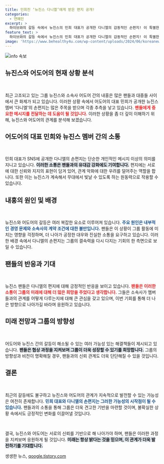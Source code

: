 ```yaml
---
title: 민희진 ‘뉴진스 다니엘’에게 받은 편지 공개!
categories:
  - 연예인
excerpt: >
  하이브와의 갈등 속에서 뉴진스의 민희 대표가 공개한 다니엘의 감동적인 손편지! 이 특별한 사연의 진짜 의미는 무엇일까요? 클릭해서 확인해보세요!
feature_text: >
  하이브와의 갈등 속에서 뉴진스의 민희 대표가 공개한 다니엘의 감동적인 손편지! 이 특별한 사연의 진짜 의미는 무엇일까요? 클릭해서 확인해보세요!
image: 'https://www.behealthy4u.com/wp-content/uploads/2024/06/koreanews.jpg'
---
```


<p><img src="https://www.behealthy4u.com/wp-content/uploads/2024/06/koreanews.jpg" alt="info 속보" /></p>

<h2 data-ke-size="size26">뉴진스와 어도어의 현재 상황 분석</h2>

<p data-ke-size="size16">&nbsp;</p>

<p>최근 고조되고 있는 그룹 뉴진스와 소속사 어도어 간의 내홍은 많은 팬들과 대중들 사이에서 큰 화제가 되고 있습니다. 이러한 상황 속에서 어도어의 대표 민희가 공개한 뉴진스 멤버 '다니엘'의 손편지는 많은 주목을 받으며 각종 추측을 낳고 있습니다. <b><span style="color: #ee2323;">팬들에게 중요한 메시지를 전달하는 데 도움이 될 것입니다.</span></b> 이러한 상황을 좀 더 깊이 이해하기 위해, 뉴진스와 어도어의 관계를 분석해 보겠습니다.</p>

<h2 data-ke-size="size26">어도어의 대표 민희와 뉴진스 멤버 간의 소통</h2>

<p data-ke-size="size16">&nbsp;</p>

<p>민희 대표가 SNS에 공개한 다니엘의 손편지는 단순한 개인적인 메시지 이상의 의미를 지니고 있습니다. <b><span style="background-color: #21538527;">이러한 소통은 팬들과의 유대감 강화에도 기여합니다.</span></b> 편지에는 서로에 대한 신뢰와 지지의 표현이 담겨 있어, 관계 악화에 대한 우려를 덜어주는 역할을 합니다. 또한 이는 뉴진스가 계속해서 무대에서 빛날 수 있도록 하는 원동력으로 작용할 수 있습니다.</p>

<h2 data-ke-size="size26">내홍의 원인 및 배경</h2>

<p data-ke-size="size16">&nbsp;</p>

<p>뉴진스와 어도어의 갈등은 여러 복잡한 요소로 이루어져 있습니다. <b><span style="color: #1a5490;">주요 원인은 내부적인 경영 문제와 소속사의 계약 조건에 대한 불만입니다.</span></b> 팬들은 이 상황이 그룹 활동에 미치는 영향을 걱정하며, 더 나아가 공정한 대우와 진실한 소통을 요구하고 있습니다. 이러한 배경 속에서 다니엘의 손편지는 그룹의 결속력을 다시 다지는 기회의 한 측면으로 보일 수 있습니다.</p>

<h2 data-ke-size="size26">팬들의 반응과 기대</h2>

<p data-ke-size="size16">&nbsp;</p>

<p>뉴진스 팬들은 다니엘의 편지에 대해 긍정적인 반응을 보이고 있습니다. <b><span style="color: #ee2323;">팬들은 이러한 소통이 그룹의 미래에 대해 더 많은 희망을 주었다고 생각합니다.</span></b> 그들은 소속사가 멤버들과의 관계를 어떻게 다루는지에 대해 큰 관심을 갖고 있으며, 이번 기회를 통해 더 나은 방향으로 나아가길 바라며 응원하고 있습니다.</p>

<h2 data-ke-size="size26">미래 전망과 그룹의 방향성</h2>

<p data-ke-size="size16">&nbsp;</p>

<p>어도어와 뉴진스 간의 갈등이 해소될 수 있는 여러 가능성 있는 해결책들이 제시되고 있습니다. <b><span style="background-color: #21538527;">팬들은 협상 과정을 지켜보며 그룹이 더욱 성장할 수 있기를 희망합니다.</span></b> 그룹의 방향성과 비전이 명확해질 경우, 팬들과의 신뢰 관계도 더욱 단단해질 수 있을 것입니다.</p>

<h2 data-ke-size="size26">결론</h2>

<p data-ke-size="size16">&nbsp;</p>

<p>최근의 갈등에도 불구하고 뉴진스와 어도어의 관계가 지속적으로 발전할 수 있는 가능성은 여전히 존재합니다. <b><span style="color: #1a5490;">민희 대표와 다니엘의 손편지는 그러한 가능성의 시작점이 될 수 있습니다.</span></b> 팬들과의 소통을 통해 그룹은 더욱 견고한 기반을 마련할 것이며, 불확실한 상황 속에서도 긍정적인 변화를 이끌어낼 것입니다. </p>

<p data-ke-size="size16">&nbsp;</p>

<p>결국, 뉴진스와 어도어는 서로의 신뢰를 기반으로 해 나아가야 하며, 팬들은 이러한 과정을 지켜보며 응원하게 될 것입니다. <b><span style="background-color: #21538527;">미래는 항상 밝다는 것을 믿으며, 이 관계가 더욱 발전하기를 기대합니다.</span></b></p>
생생한 뉴스, <a href="https://qoogle.tistory.com" rel="dofollow">qoogle.tistory.com</a>


